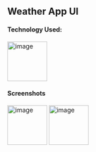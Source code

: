 ## Weather App UI

#### Technology Used:
<img src="https://github.com/RishabhShrivastav758/Weather_App_UI/resources/icon.png" alt="image" height="90">

#### Screenshots
<img src="https://github.com/RishabhShrivastav758/Weather_App_UI/resources/image_1.jpg" alt="image" height="90">
<img src="https://github.com/RishabhShrivastav758/Weather_App_UI/resources/image_2.jpg" alt="image" height="90">
